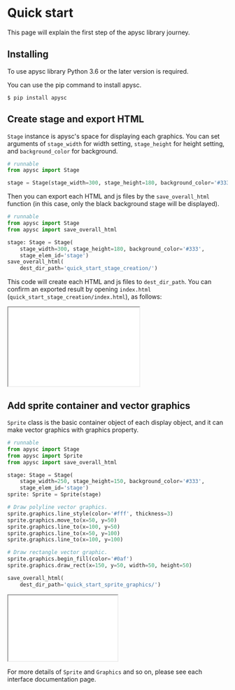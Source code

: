 # Quick start

This page will explain the first step of the apysc library journey.

## Installing

To use apysc library Python 3.6 or the later version is required.

You can use the pip command to install apysc.

```
$ pip install apysc
```

## Create stage and export HTML

`Stage` instance is apysc's space for displaying each graphics. You can set arguments of `stage_width` for width setting, `stage_height` for height setting, and `background_color` for background.

```py
# runnable
from apysc import Stage

stage = Stage(stage_width=300, stage_height=180, background_color='#333')
```

Then you can export each HTML and js files by the `save_overall_html` function (in this case, only the black background stage will be displayed).

```py
# runnable
from apysc import Stage
from apysc import save_overall_html

stage: Stage = Stage(
    stage_width=300, stage_height=180, background_color='#333',
    stage_elem_id='stage')
save_overall_html(
    dest_dir_path='quick_start_stage_creation/')
```

This code will create each HTML and js files to `dest_dir_path`. You can confirm an exported result by opening `index.html` (`quick_start_stage_creation/index.html`), as follows:

<iframe src="static/quick_start_stage_creation/index.html" width="300" height="180"></iframe>

## Add sprite container and vector graphics

`Sprite` class is the basic container object of each display object, and it can make vector graphics with graphics property.

```py
# runnable
from apysc import Stage
from apysc import Sprite
from apysc import save_overall_html

stage: Stage = Stage(
    stage_width=250, stage_height=150, background_color='#333',
    stage_elem_id='stage')
sprite: Sprite = Sprite(stage)

# Draw polyline vector graphics.
sprite.graphics.line_style(color='#fff', thickness=3)
sprite.graphics.move_to(x=50, y=50)
sprite.graphics.line_to(x=100, y=50)
sprite.graphics.line_to(x=50, y=100)
sprite.graphics.line_to(x=100, y=100)

# Draw rectangle vector graphic.
sprite.graphics.begin_fill(color='#0af')
sprite.graphics.draw_rect(x=150, y=50, width=50, height=50)

save_overall_html(
    dest_dir_path='quick_start_sprite_graphics/')
```

<iframe src="static/quick_start_sprite_graphics/index.html" width="250" height="150"></iframe>

For more details of `Sprite` and `Graphics` and so on, please see each interface documentation page.

